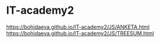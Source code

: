 # IT-academy2

https://bohidaeva.github.io/IT-academy2/JS/ANKETA.html <br>
https://bohidaeva.github.io/IT-academy2/JS/TREESUM.html <br>
